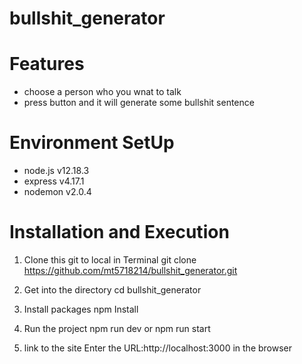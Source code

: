 # bullshit_generator

# Features
* choose a person who you wnat to talk
* press button and it will generate some bullshit sentence

# Environment SetUp
* node.js v12.18.3
* express v4.17.1
* nodemon v2.0.4

# Installation and Execution
1. Clone this git to local in Terminal
git clone https://github.com/mt5718214/bullshit_generator.git

2. Get into the directory
cd bullshit_generator

3. Install packages
npm Install

4. Run the project
npm run dev or npm run start

5. link to the site
Enter the URL:http://localhost:3000 in the browser
